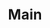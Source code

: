 ---
home: true
title: Main
heroImage: /images/hero.png
actions:
- text: Get Started
  link: /en/guide/map/
  type: primary
- text: Introduction
  link: /uz/join/
  type: secondary
features:
- title: Open Sourse
  details: Development of Open Source in Uzbekistan
- title: Technical Documents
  details: Collection of useful technical documents
- title: Development
  details: Good opportunity for development
footer: CC0-1.0 Licensed | All rights reserved © 2022 Uzinfocom Open Source
---